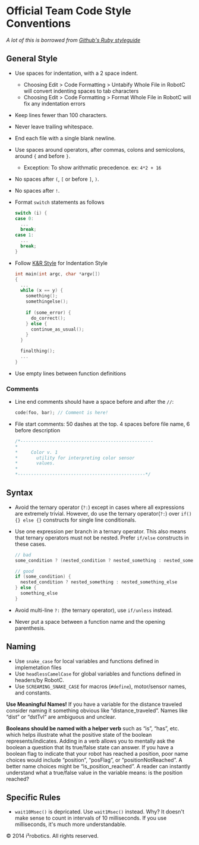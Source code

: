 # Official Team Code Style Conventions
*A lot of this is borrowed from [Github's Ruby styleguide](https://github.com/styleguide/ruby)*

## General Style

- Use spaces for indentation, with a 2 space indent. 
  - Choosing Edit > Code Formatting > Untabify Whole File in RobotC will convert indenting spaces to tab characters
  - Choosing Edit > Code Formatting > Format Whole File in RobotC will fix any indentation errors
- Keep lines fewer than 100 characters.
- Never leave trailing whitespace.
- End each file with a single blank newline.
- Use spaces around operators, after commas, colons and semicolons, around `{` and before `}`.
  - Exception: To show arithmatic precedence. ex: `4*2 + 16`
- No spaces after `(`, `[` or before `]`, `)`.
- No spaces after `!`.
- Format `switch` statements as follows

  ```c
  switch (i) {
  case 0:
    ...
    break;
  case 1:
    ...
    break;
  }
  ``` 
- Follow [K&R Style](http://en.wikipedia.org/wiki/Indent_style#K.26R_style) for Indentation Style
  ```c
  int main(int argc, char *argv[])
  {
    ...
    while (x == y) {
      something();
      somethingelse();
 
      if (some_error) {
        do_correct();
      } else {
        continue_as_usual();
      }
    }

    finalthing();
    ...
  }
  ```
- Use empty lines between function definitions

### Comments

- Line end comments should have a space before and after the `//`:

  ```c
  code(foo, bar); // Comment is here!
  ```
- File start comments: 50 dashes at the top. 4 spaces before file name, 6 before description

  ```c
  /*--------------------------------------------------
  *
  *	    Color v. 1
  *	      utility for interpreting color sensor
  *	      values.
  *
  *------------------------------------------------*/
  ```

## Syntax

- Avoid the ternary operator (`?:`) except in cases where all expressions are extremely trivial. However, do use the ternary operator(`?:`) over `if() {} else {}` constructs for single line conditionals.
- Use one expression per branch in a ternary operator. This also means that ternary operators must not be nested. Prefer `if/else` constructs in these cases.

  ```c
  // bad
  some_condition ? (nested_condition ? nested_something : nested_something_else) : something_else

  // good
  if (some_condition) {
    nested_condition ? nested_something : nested_something_else
  } else {
    something_else
  }
  ```
- Avoid multi-line `?:` (the ternary operator), use `if/unless` instead.
- Never put a space between a function name and the opening parenthesis.

## Naming

- Use `snake_case` for local variables and functions defined in implemetation files
- Use `headlessCamelCase` for global variables and functions defined in headers/by RobotC.
- Use `SCREAMING_SNAKE_CASE` for macros (`#define`), motor/sensor names, and constants.

**Use Meaningful Names!**
If you have a variable for the distance traveled consider naming it something obvious like “distance_traveled”.  Names like “dist” or “dstTvl” are ambiguous and unclear.

**Booleans should be named with a helper verb**
such as “is”, “has”, etc. which helps illustrate what the positive state of the boolean represents/indicates.  Adding in a verb allows you to mentally ask the boolean a question that its true/false state can answer.  If you have a boolean flag to indicate that your robot has reached a position, poor name choices would include “position”, “posFlag”, or “positionNotReached”.  A better name choices might be “is_position_reached”.  A reader can instantly understand what a true/false value in the variable means:  is the position reached?

## Specific Rules

- `wait10Msec()` is depricated. Use `wait1Msec()` instead. Why? It doesn't make sense to count in intervals of 10 milliseconds. If you use milliseconds, it's much more understandable. 

&copy; 2014 i²robotics. All rights reserved.
